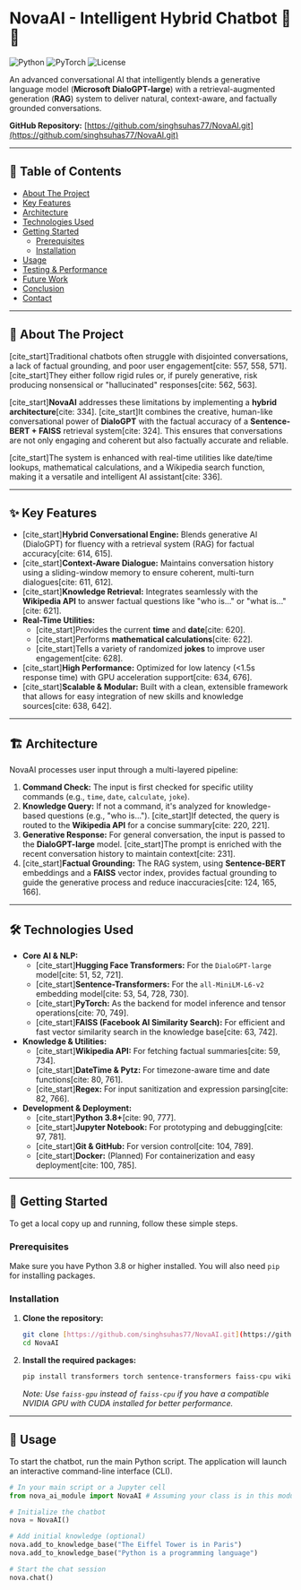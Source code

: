 # NovaAI - Intelligent Hybrid Chatbot 🧠✨

![Python](https://img.shields.io/badge/python-3.8+-blue.svg)
![PyTorch](https://img.shields.io/badge/PyTorch-%23EE4C2C.svg?style=for-the-badge&logo=PyTorch&logoColor=white)
![License](https://img.shields.io/badge/license-MIT-green)

An advanced conversational AI that intelligently blends a generative language model (**Microsoft DialoGPT-large**) with a retrieval-augmented generation (**RAG**) system to deliver natural, context-aware, and factually grounded conversations.

**GitHub Repository:** [https://github.com/singhsuhas77/NovaAI.git](https://github.com/singhsuhas77/NovaAI.git)

---
## 📖 Table of Contents
- [About The Project](#about-the-project)
- [Key Features](#-key-features)
- [Architecture](#-architecture)
- [Technologies Used](#-technologies-used)
- [Getting Started](#-getting-started)
  - [Prerequisites](#prerequisites)
  - [Installation](#installation)
- [Usage](#-usage)
- [Testing & Performance](#-testing--performance)
- [Future Work](#-future-work)
- [Conclusion](#-conclusion)
- [Contact](#-contact)

---
## 📍 About The Project

[cite_start]Traditional chatbots often struggle with disjointed conversations, a lack of factual grounding, and poor user engagement[cite: 557, 558, 571]. [cite_start]They either follow rigid rules or, if purely generative, risk producing nonsensical or "hallucinated" responses[cite: 562, 563].

[cite_start]**NovaAI** addresses these limitations by implementing a **hybrid architecture**[cite: 334]. [cite_start]It combines the creative, human-like conversational power of **DialoGPT** with the factual accuracy of a **Sentence-BERT + FAISS** retrieval system[cite: 324]. This ensures that conversations are not only engaging and coherent but also factually accurate and reliable.

[cite_start]The system is enhanced with real-time utilities like date/time lookups, mathematical calculations, and a Wikipedia search function, making it a versatile and intelligent AI assistant[cite: 336].

---
## ✨ Key Features

* [cite_start]**Hybrid Conversational Engine:** Blends generative AI (DialoGPT) for fluency with a retrieval system (RAG) for factual accuracy[cite: 614, 615].
* [cite_start]**Context-Aware Dialogue:** Maintains conversation history using a sliding-window memory to ensure coherent, multi-turn dialogues[cite: 611, 612].
* [cite_start]**Knowledge Retrieval:** Integrates seamlessly with the **Wikipedia API** to answer factual questions like "who is..." or "what is..."[cite: 621].
* **Real-Time Utilities:**
    * [cite_start]Provides the current **time** and **date**[cite: 620].
    * [cite_start]Performs **mathematical calculations**[cite: 622].
    * [cite_start]Tells a variety of randomized **jokes** to improve user engagement[cite: 628].
* [cite_start]**High Performance:** Optimized for low latency (<1.5s response time) with GPU acceleration support[cite: 634, 676].
* [cite_start]**Scalable & Modular:** Built with a clean, extensible framework that allows for easy integration of new skills and knowledge sources[cite: 638, 642].

---
## 🏗️ Architecture

NovaAI processes user input through a multi-layered pipeline:
1.  **Command Check:** The input is first checked for specific utility commands (e.g., `time`, `date`, `calculate`, `joke`).
2.  **Knowledge Query:** If not a command, it's analyzed for knowledge-based questions (e.g., "who is..."). [cite_start]If detected, the query is routed to the **Wikipedia API** for a concise summary[cite: 220, 221].
3.  **Generative Response:** For general conversation, the input is passed to the **DialoGPT-large** model. [cite_start]The prompt is enriched with the recent conversation history to maintain context[cite: 231].
4.  [cite_start]**Factual Grounding:** The RAG system, using **Sentence-BERT** embeddings and a **FAISS** vector index, provides factual grounding to guide the generative process and reduce inaccuracies[cite: 124, 165, 166].

---
## 🛠️ Technologies Used

* **Core AI & NLP:**
    * [cite_start]**Hugging Face Transformers:** For the `DialoGPT-large` model[cite: 51, 52, 721].
    * [cite_start]**Sentence-Transformers:** For the `all-MiniLM-L6-v2` embedding model[cite: 53, 54, 728, 730].
    * [cite_start]**PyTorch:** As the backend for model inference and tensor operations[cite: 70, 749].
    * [cite_start]**FAISS (Facebook AI Similarity Search):** For efficient and fast vector similarity search in the knowledge base[cite: 63, 742].
* **Knowledge & Utilities:**
    * [cite_start]**Wikipedia API:** For fetching factual summaries[cite: 59, 734].
    * [cite_start]**DateTime & Pytz:** For timezone-aware time and date functions[cite: 80, 761].
    * [cite_start]**Regex:** For input sanitization and expression parsing[cite: 82, 766].
* **Development & Deployment:**
    * [cite_start]**Python 3.8+**[cite: 90, 777].
    * [cite_start]**Jupyter Notebook:** For prototyping and debugging[cite: 97, 781].
    * [cite_start]**Git & GitHub:** For version control[cite: 104, 789].
    * [cite_start]**Docker:** (Planned) For containerization and easy deployment[cite: 100, 785].

---
## 🚀 Getting Started

To get a local copy up and running, follow these simple steps.

### Prerequisites

Make sure you have Python 3.8 or higher installed. You will also need `pip` for installing packages.

### Installation

1.  **Clone the repository:**
    ```sh
    git clone [https://github.com/singhsuhas77/NovaAI.git](https://github.com/singhsuhas77/NovaAI.git)
    cd NovaAI
    ```

2.  **Install the required packages:**
    ```sh
    pip install transformers torch sentence-transformers faiss-cpu wikipedia datetime pytz
    ```
    *Note: Use `faiss-gpu` instead of `faiss-cpu` if you have a compatible NVIDIA GPU with CUDA installed for better performance.*

---
## 💬 Usage

To start the chatbot, run the main Python script. The application will launch an interactive command-line interface (CLI).

```python
# In your main script or a Jupyter cell
from nova_ai_module import NovaAI # Assuming your class is in this module

# Initialize the chatbot
nova = NovaAI()

# Add initial knowledge (optional)
nova.add_to_knowledge_base("The Eiffel Tower is in Paris")
nova.add_to_knowledge_base("Python is a programming language")

# Start the chat session
nova.chat()
